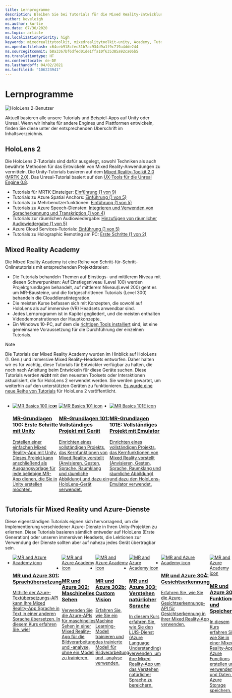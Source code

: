 ```yaml
---
title: Lernprogramme
description: Bleiben Sie bei Tutorials für die Mixed Reality-Entwicklung, die wir für HoloLens und Azure-Dienste anbieten, auf dem Laufenden.
author: keveleigh
ms.author: kurtie
ms.date: 07/30/2020
ms.topic: article
ms.localizationpriority: high
keywords: mixedrealitytoolkit, mixedrealitytoolkit-unity, Academy, Tutorial, Mixed Reality-Headset, Windows Mixed Reality-Headset, Virtual Reality-Headset, Unity, Unreal, HoloLens, Azure Spatial Anchors, Azure-Sprachdienste
ms.openlocfilehash: c64ceb918cfec31b7ac934d9a1f9c719a4dde244
ms.sourcegitcommit: b8a3367bf6dfed01de1ffa10f635385a92ca06b5
ms.translationtype: HT
ms.contentlocale: de-DE
ms.lasthandoff: 04/02/2021
ms.locfileid: "106223941"
---
```

# <a name="tutorials"></a>Lernprogramme

![HoloLens 2-Benutzer](images/08_Tutorials.png)

Aktuell basieren alle unsere Tutorials und Beispiel-Apps auf Unity oder Unreal. Wenn wir Inhalte für andere Engines und Plattformen entwickeln, finden Sie diese unter der entsprechenden Überschrift im Inhaltsverzeichnis.

## <a name="hololens-2"></a>HoloLens 2 

Die HoloLens 2-Tutorials sind dafür ausgelegt, sowohl Techniken als auch bewährte Methoden für das Entwickeln von Mixed Reality-Anwendungen zu vermitteln. Die Unity-Tutorials basieren auf dem [Mixed Reality-Toolkit 2.0 (MRTK 2.0)](https://github.com/microsoft/MixedRealityToolkit-Unity). Das Unreal-Tutorial basiert auf den [UX-Tools für die Unreal Engine 0.8](https://github.com/microsoft/MixedReality-UXTools-Unreal).

* Tutorials für MRTK-Einsteiger: [Einführung (1 von 9)](tutorials/mr-learning-base-01.md)
* Tutorials zu Azure Spatial Anchors: [Einführung (1 von 5)](tutorials/mr-learning-asa-01.md)
* Tutorials zu Mehrbenutzerfunktionen: [Einführung (1 von 5)](tutorials/mr-learning-sharing-01.md)
* Tutorials zu Azure Speech-Diensten: [Integrieren und Verwenden von Spracherkennung und Transkription (1 von 4)](tutorials/mrlearning-speechSDK-ch1.md)
* Tutorials zur räumlichen Audiowiedergabe: [Hinzufügen von räumlicher Audiowiedergabe (1 von 5)](tutorials/unity-spatial-audio-ch1.md)
* Azure Cloud Services-Tutorials: [Einführung (1 von 5)](tutorials/mr-learning-azure-01.md)
* Tutorials zu Holographic Remoting am PC: [Erste Schritte (1 von 2)](tutorials/mr-learning-pc-holographic-remoting-01.md)

## <a name="mixed-reality-academy"></a>Mixed Reality Academy 

Die Mixed Reality Academy ist eine Reihe von Schritt-für-Schritt-Onlinetutorials mit entsprechenden Projektdateien:

* Die Tutorials behandeln Themen auf Einstiegs- und mittlerem Niveau mit diesen Schwerpunkten: Auf Einstiegsniveau (Level 100) werden Projektgrundlagen behandelt, auf mittlerem Niveau(Level 200) geht es um MR-Bausteine, und die fortgeschrittenen Tutorials (Level 300) behandeln die Clouddienstintegration.
* Die meisten Kurse befassen sich mit Konzepten, die sowohl auf HoloLens als auf immersive (VR) Headsets anwendbar sind.
* Jedes Lernprogramm ist in Kapitel gegliedert, und die meisten enthalten Videodemonstrationen der Hauptkonzepte.
* Ein Windows 10-PC, auf dem die [richtigen Tools installiert](../install-the-tools.md) sind, ist eine gemeinsame Voraussetzung für die Durchführung der einzelnen Tutorials.

>[!NOTE]
>Die Tutorials der Mixed Reality Academy wurden im Hinblick auf HoloLens (1. Gen.) und immersive Mixed Reality-Headsets entworfen. Daher halten wir es für wichtig, diese Tutorials für Entwickler verfügbar zu halten, die noch nach Anleitung beim Entwickeln für diese Geräte suchen. Diese Tutorials werden **_nicht_** mit den neuesten Toolsets oder Interaktionen aktualisiert, die für HoloLens 2 verwendet werden. Sie werden gewartet, um weiterhin auf den unterstützten Geräten zu funktionieren. [Es wurde eine neue Reihe von Tutorials](tutorials/mr-learning-base-01.md) für HoloLens 2 veröffentlicht.

<br>
<ul id="cardtypes-W" class="cardsW panelContent" style="display: flex; margin-top: 0px;">
                            <li>
                                    <a href="tutorials/holograms-100.md" title="MR-Grundlagen 100" data-linktype="absolute-path">
                                    <div class="cardSize">
                                        <div class="cardPadding">
                                            <div class="card">
                                                <div class="cardImageOuter">
                                                    <div class="cardImage">
                                                        <img src="images/Holograms100.jpg" alt="MR Basics 100 icon">
                                                    </div>
                                                </div>
                                                <div class="cardText">
                                                    <h3>MR-Grundlagen 100: Erste Schritte mit Unity</h3>
                                                    <p>Erstellen einer einfachen Mixed Reality-App mit Unity. Dieses Projekt kann anschließend als Ausgangsvorlage für jede beliebige MR-App dienen, die Sie in Unity erstellen möchten.</p>
                                                </div>
                                            </div>
                                        </div>
                                    </div>
                               </a>
                            </li>
                            <li>
                                  <a href="tutorials/holograms-101.md" title="MR-Grundlagen 101" data-linktype="absolute-path">
                                    <div class="cardSize">
                                        <div class="cardPadding">
                                            <div class="card">
                                                <div class="cardImageOuter">
                                                    <div class="cardImage">
                                                        <img src="images/Holograms101.jpg" alt="MR Basics 101 icon">
                                                    </div>
                                                </div>
                                                <div class="cardText">
                                                    <h3>MR-Grundlagen 101: Vollständiges Projekt mit Gerät</h3>
                                                    <p>Einrichten eines vollständigen Projekts, das Kernfunktionen von Mixed Reality vorstellt (Anvisieren, Gesten, Sprache, Raumklang und räumliche Abbildung) und dazu ein HoloLens-Gerät verwendet.</p>
                                                </div>
                                            </div>
                                        </div>
                                    </div>
                               </a>
                            </li>
                            <li>
                                <a href="tutorials/holograms-101e.md" title="MR-Grundlagen 101E" data-linktype="absolute-path">
                                    <div class="cardSize">
                                        <div class="cardPadding">
                                            <div class="card">
                                                <div class="cardImageOuter">
                                                    <div class="cardImage">
                                                        <img src="images/Holograms101E.jpg" alt="MR Basics 101E icon">
                                                    </div>
                                                </div>
                                                <div class="cardText">
                                                    <h3>MR-Grundlagen 101E: Vollständiges Projekt mit Emulator</h3>
                                                    <p>Einrichten eines vollständigen Projekts, das Kernfunktionen von Mixed Reality vorstellt (Anvisieren, Gesten, Sprache, Raumklang und räumliche Abbildung) und dazu den HoloLens-Emulator verwendet.</p>
                                                </div>
                                            </div>
                                        </div>
                                    </div>
                                  </a>
                            </li>
</ul>

## <a name="mixed-reality-and-azure-services-tutorials"></a>Tutorials für Mixed Reality und Azure-Dienste

Diese eigenständigen Tutorials eignen sich hervorragend, um die Implementierung verschiedener Azure-Dienste in Ihren Unity-Projekten zu erlernen. Diese Tutorials basieren sämtlich entweder auf HoloLens (Erste Generation) oder unseren immersiven Headsets, die Lektionen zur Verwendung der Dienste sollten aber auf nahezu jedes Gerät übertragbar sein.

<ul id="cardtypes-W" class="cardsW panelContent" style="display: flex; margin-top: 0px;">
    <li>
                                   <a href="tutorials/mr-azure-301.md" title="MR und Azure 301" data-linktype="absolute-path">
                              <div class="cardSize">
                                  <div class="cardPadding">
                                      <div class="card">
                                          <div class="cardImageOuter">
                                              <div class="cardImage">
                                                  <img src="images/MR-Azure-AcademyTile.jpg" alt="MR and Azure Academy icon">
                                              </div>
                                          </div>
                                          <div class="cardText">
                                              <h3>MR und Azure 301: Sprachübersetzung</h3>
                                              <p>Mithilfe der Azure-Textübersetzungs-API kann Ihre Mixed Reality-App Sprache in Text in einer anderen Sprache übersetzen. In diesem Kurs erfahren Sie, wie!</p>
                                          </div>
                                      </div>
                                  </div>
                              </div>
                              </a>
                            </li>
                                 <li>
                                   <a href="tutorials/mr-azure-302.md" title="MR und Azure 302" data-linktype="absolute-path">
                              <div class="cardSize">
                                  <div class="cardPadding">
                                      <div class="card">
                                          <div class="cardImageOuter">
                                              <div class="cardImage">
                                                  <img src="images/MR-Azure-AcademyTile.jpg" alt="MR and Azure Academy icon">
                                              </div>
                                          </div>
                                          <div class="cardText">
                                              <h3>MR und Azure 302: Maschinelles Sehen</h3>
                                              <p>Verwenden Sie die Azure-APIs für maschinelles Sehen in einer Mixed Reality-App für die Bildverarbeitung und -analyse, ohne ein Modell zu trainieren.</p>
                                          </div>
                                      </div>
                                  </div>
                              </div>
                              </a>
                            </li>
                                 <li>
                                   <a href="tutorials/mr-azure-302b.md" title="MR und Azure 302b" data-linktype="absolute-path">
                              <div class="cardSize">
                                  <div class="cardPadding">
                                      <div class="card">
                                          <div class="cardImageOuter">
                                              <div class="cardImage">
                                                  <img src="images/MR-Azure-AcademyTile.jpg" alt="MR and Azure Academy icon">
                                              </div>
                                          </div>
                                          <div class="cardText">
                                              <h3>MR und Azure 302b: Custom Vision</h3>
                                              <p>Erfahren Sie, wie Sie ein Machine Learning-Modell trainieren und das trainierte Modell für Bildverarbeitung und -analyse verwenden.</p>
                                          </div>
                                      </div>
                                  </div>
                              </div>
                              </a>
                            </li>                            
                                 <li>
                                   <a href="tutorials/mr-azure-303.md" title="MR und Azure 303" data-linktype="absolute-path">
                              <div class="cardSize">
                                  <div class="cardPadding">
                                      <div class="card">
                                          <div class="cardImageOuter">
                                              <div class="cardImage">
                                                  <img src="images/MR-Azure-AcademyTile.jpg" alt="MR and Azure Academy icon">
                                              </div>
                                          </div>
                                          <div class="cardText">
                                              <h3>MR und Azure 303: Verstehen natürlicher Sprache</h3>
                                              <p>In diesem Kurs erfahren Sie, wie Sie den LUIS-Dienst (Azure Language Understanding) verwenden, um ihre Mixed Reality-App um das Verstehen natürlicher Sprache zu bereichern.</p>
                                          </div>
                                      </div>
                                  </div>
                              </div>
                              </a>
                            </li>
                                 <li>
                                   <a href="tutorials/mr-azure-304.md" title="MR und Azure 304" data-linktype="absolute-path">
                              <div class="cardSize">
                                  <div class="cardPadding">
                                      <div class="card">
                                          <div class="cardImageOuter">
                                              <div class="cardImage">
                                                  <img src="images/MR-Azure-AcademyTile.jpg" alt="MR and Azure Academy icon">
                                              </div>
                                          </div>
                                          <div class="cardText">
                                              <h3>MR und Azure 304: Gesichtserkennung</h3>
                                              <p>Erfahren Sie, wie Sie die Azure-Gesichtserkennungs-API für Gesichtserkennung in ihrer Mixed Reality-App verwenden.</p>
                                          </div>
                                      </div>
                                  </div>
                              </div>
                              </a>
                            </li>
                                 <li>
                                   <a href="tutorials/mr-azure-305.md" title="MR und Azure 305" data-linktype="absolute-path">
                              <div class="cardSize">
                                  <div class="cardPadding">
                                      <div class="card">
                                          <div class="cardImageOuter">
                                              <div class="cardImage">
                                                  <img src="images/MR-Azure-AcademyTile.jpg" alt="MR and Azure Academy icon">
                                              </div>
                                          </div>
                                          <div class="cardText">
                                              <h3>MR und Azure 305: Funktionen und Speicher</h3>
                                              <p>In diesem Kurs erfahren Sie, wie Sie in einer Mixed Reality-App Azure Functions erstellen und verwenden und Daten in Azure Storage speichern.</p>
                                          </div>
                                      </div>
                                  </div>
                              </div>
                              </a>
                            </li>
                                 <li>
                                   <a href="tutorials/mr-azure-306.md" title="MR und Azure 306" data-linktype="absolute-path">
                              <div class="cardSize">
                                  <div class="cardPadding">
                                      <div class="card">
                                          <div class="cardImageOuter">
                                              <div class="cardImage">
                                                  <img src="images/MR-Azure-AcademyTile.jpg" alt="MR and Azure Academy icon">
                                              </div>
                                          </div>
                                          <div class="cardText">
                                              <h3>MR und Azure 306: Streamen von Video</h3>
                                              <p>Erfahren Sie, wie Sie mit Azure Media Services ein 360-Grad-Video in einer immersiven Windows Mixed Reality-Darstellung (VR) streamen.</p>
                                          </div>
                                      </div>
                                  </div>
                              </div>
                              </a>
                            </li>
                                 <li>
                                   <a href="tutorials/mr-azure-307.md" title="MR und Azure 307" data-linktype="absolute-path">
                              <div class="cardSize">
                                  <div class="cardPadding">
                                      <div class="card">
                                          <div class="cardImageOuter">
                                              <div class="cardImage">
                                                  <img src="images/MR-Azure-AcademyTile.jpg" alt="MR and Azure Academy icon">
                                              </div>
                                          </div>
                                          <div class="cardText">
                                              <h3>MR und Azure 307: Maschinelles Lernen</h3>
                                              <p>Nutzen Sie Azure Machine Learning Studio (klassisch) in ihrer Mixed Reality-App, um eine große Anzahl von Machine Learning-Algorithmen (ML) bereitzustellen.</p>
                                          </div>
                                      </div>
                                  </div>
                              </div>
                              </a>
                            </li>
                                 <li>
                                   <a href="tutorials/mr-azure-308.md" title="MR und Azure 308" data-linktype="absolute-path">
                              <div class="cardSize">
                                  <div class="cardPadding">
                                      <div class="card">
                                          <div class="cardImageOuter">
                                              <div class="cardImage">
                                                  <img src="images/MR-Azure-AcademyTile.jpg" alt="MR and Azure Academy icon">
                                              </div>
                                          </div>
                                          <div class="cardText">
                                              <h3>MR und Azure 308: Geräteübergreifende Benachrichtigungen</h3>
                                              <p>In diesem Kurs erfahren Sie, wie Sie verschiedene Azure-Dienste verwenden, um Pushbenachrichtigungen und Szenenwechsel von einer PC-App an eine Mixed Reality-App zu übermitteln.</p>
                                          </div>
                                      </div>
                                  </div>
                              </div>
                              </a>
                            </li>
                                 <li>
                                   <a href="tutorials/mr-azure-309.md" title="MR und Azure 309" data-linktype="absolute-path">
                              <div class="cardSize">
                                  <div class="cardPadding">
                                      <div class="card">
                                          <div class="cardImageOuter">
                                              <div class="cardImage">
                                                  <img src="images/MR-Azure-AcademyTile.jpg" alt="MR and Azure Academy icon">
                                              </div>
                                          </div>
                                          <div class="cardText">
                                              <h3>MR und Azure 309: Application Insights</h3>
                                              <p>Verwenden Sie den Azure Application Insights-Dienst zum Sammeln von Analysedaten zum Benutzerverhalten in einer Mixed Reality-App.</p>
                                          </div>
                                      </div>
                                  </div>
                              </div>
                              </a>
                            </li> 
                                 <li>
                                   <a href="tutorials/mr-azure-310.md" title="MR und Azure 310" data-linktype="absolute-path">
                              <div class="cardSize">
                                  <div class="cardPadding">
                                      <div class="card">
                                          <div class="cardImageOuter">
                                              <div class="cardImage">
                                                  <img src="images/MR-Azure-AcademyTile.jpg" alt="MR and Azure Academy icon">
                                              </div>
                                          </div>
                                          <div class="cardText">
                                              <h3>MR und Azure 310: Objekterkennung</h3>
                                              <p>Trainieren Sie ein Machine Learning-Modell, und verwenden Sie das trainierte Modell, um ähnliche Objekte und ihre Positionen in der physischen Welt zu erkennen.</p>
                                          </div>
                                      </div>
                                  </div>
                              </div>
                              </a>
                            </li> 
                                 <li>
                                   <a href="tutorials/mr-azure-311.md" title="MR und Azure 311" data-linktype="absolute-path">
                              <div class="cardSize">
                                  <div class="cardPadding">
                                      <div class="card">
                                          <div class="cardImageOuter">
                                              <div class="cardImage">
                                                  <img src="images/MR-Azure-AcademyTile.jpg" alt="MR and Azure Academy icon">
                                              </div>
                                          </div>
                                          <div class="cardText">
                                              <h3>MR und Azure 311: Microsoft Graph</h3>
                                              <p>Erfahren Sie, wie Sie eine Verbindung mit Microsoft Graph-Diensten aus einer Mixed Reality-App herstellen.</p>
                                          </div>
                                      </div>
                                  </div>
                              </div>
                              </a>
                            </li> 
                                 <li>
                                   <a href="tutorials/mr-azure-312.md" title="MR und Azure 312" data-linktype="absolute-path">
                              <div class="cardSize">
                                  <div class="cardPadding">
                                      <div class="card">
                                          <div class="cardImageOuter">
                                              <div class="cardImage">
                                                  <img src="images/MR-Azure-AcademyTile.jpg" alt="MR and Azure Academy icon">
                                              </div>
                                          </div>
                                          <div class="cardText">
                                              <h3>MR und Azure 312: Bot-Integration</h3>
                                              <p>Erstellen und Bereitstellen eines Bots mithilfe von Microsoft Bot Framework v4 und Kommunikation mit dem Bot in einer Mixed Reality-App.</p>
                                          </div>
                                      </div>
                                  </div>
                              </div>
                              </a>
                            </li> 
                                 <li>
                                   <a href="tutorials/mr-azure-313.md" title="MR und Azure 313" data-linktype="absolute-path">
                              <div class="cardSize">
                                  <div class="cardPadding">
                                      <div class="card">
                                          <div class="cardImageOuter">
                                              <div class="cardImage">
                                                  <img src="images/MR-Azure-AcademyTile.jpg" alt="MR and Azure Academy icon">
                                              </div>
                                          </div>
                                          <div class="cardText">
                                              <h3>MR und Azure 313: IoT Hub-Dienst</h3>
                                              <p>Erfahren Sie, wie Sie den Azure IoT Hub-Dienst auf einem virtuellen Computer implementieren und die Daten auf HoloLens visualisieren.</p>
                                          </div>
                                      </div>
                                  </div>
                              </div>
                              </a>
                            </li> 
</ul>

